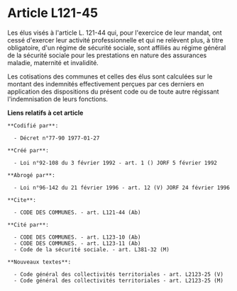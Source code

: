 # Article L121-45

Les élus visés à l'article L. 121-44 qui, pour l'exercice de leur mandat, ont cessé d'exercer leur activité professionnelle
et qui ne relèvent plus, à titre obligatoire, d'un régime de sécurité sociale, sont affiliés au régime général de la sécurité
sociale pour les prestations en nature des assurances maladie, maternité et invalidité.

Les cotisations des communes et celles des élus sont calculées sur le montant des indemnités effectivement perçues par ces
derniers en application des dispositions du présent code ou de toute autre régissant l'indemnisation de leurs fonctions.

**Liens relatifs à cet article**

	**Codifié par**:

	  - Décret n°77-90 1977-01-27

	**Créé par**:

	  - Loi n°92-108 du 3 février 1992 - art. 1 () JORF 5 février 1992

	**Abrogé par**:

	  - Loi n°96-142 du 21 février 1996 - art. 12 (V) JORF 24 février 1996

	**Cite**:

	  - CODE DES COMMUNES. - art. L121-44 (Ab)

	**Cité par**:

	  - CODE DES COMMUNES. - art. L123-10 (Ab)
	  - CODE DES COMMUNES. - art. L123-11 (Ab)
	  - Code de la sécurité sociale. - art. L381-32 (M)

	**Nouveaux textes**:

	  - Code général des collectivités territoriales - art. L2123-25 (V)
	  - Code général des collectivités territoriales - art. L2123-25 (M)
